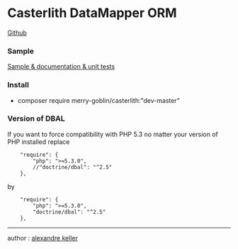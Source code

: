 Casterlith DataMapper ORM
========================

[Github](https://github.com/merry-goblin/casterlith-composer)

### Sample

[Sample & documentation & unit tests](https://github.com/merry-goblin/casterlith)

### Install

- composer require merry-goblin/casterlith:"dev-master"

### Version of DBAL

If you want to force compatibility with PHP 5.3 no matter your version of PHP installed replace

```
    "require": {
        "php": ">=5.3.0",
        //"doctrine/dbal": "^2.5"
    },
```

by

```
    "require": {
        "php": ">=5.3.0",
        "doctrine/dbal": "^2.5"
    },
```

--------------------------

author : [alexandre keller](https://github.com/merry-goblin)
